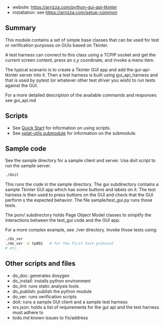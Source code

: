 * website: <https://arrizza.com/python-gui-api-tkinter>
* installation: see <https://arrizza.com/setup-common>

## Summary

This module contains a set of simple base classes that can be
used for test or verification purposes on GUIs based on Tkinter.

A test harness can connect to this class using a TCPIP socket and
get the current screen content, press an x,y coordinate, and
invoke a menu item.

The typical scenario is to create a Tkinter GUI app and add the
gui-api-tkinter server into it. Then a test harness is built
using gui_api_harness and that is used by pytest (or whatever
other test driver you wish) to run tests against the GUI.

For a more detailed description of the available commands and
responses see gui_api.md

## Scripts

* See [Quick Start](https://arrizza.com/user-guide-quick-start) for information on using scripts.
* See [xplat-utils submodule](https://arrizza.com/xplat-utils) for information on the submodule.

## Sample code

See the sample directory for a sample client and server. Use
doit script to run the sample server.

```bash
./doit
```

This runs the code in the sample directory. The gui
subdirectory contains a sample Tkinter GUI app which has some
buttons and labels on it. The test harness is then used to
press buttons on the GUI and check that the GUI perform
s the expected behavior. The file sample/test_gui.py runs
those tests.

The pom/ subdirectory holds Page Object Model classes to
simplify the interactions between the test_gui code and the
GUI app.

For a more complex example, see ./ver directory. Invoke those tests using:

```bash
./do_ver
./do_ver -k tp001   # for the first test protocol
# etc.
```

## Other scripts and files

- do_doc: generates doxygen
- do_install: installs python environment
- do_lint: runs static analysis tools
- do_publish: publish the python module
- do_ver: runs verification scripts
- doit: runs a sample GUI client and a sample test harness
- srs.json: holds a list of requirements for the gui api and
  the test harness must adhere to
- todo.md known issues to fix/address
